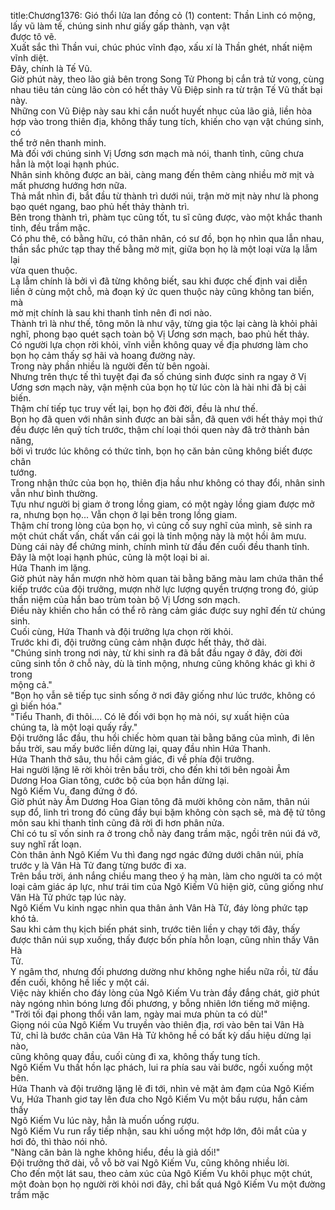 title:Chương1376: Gió thổi lửa lan đồng cỏ (1)
content:
Thần Linh có mộng, lấy vũ làm tế, chúng sinh như giấy gấp thành, vạn vật<br>được tô vẽ.<br>Xuất sắc thì Thần vui, chúc phúc vĩnh đạo, xấu xí là Thần ghét, nhất niệm<br>vĩnh diệt.<br>Đây, chính là Tế Vũ.<br>Giờ phút này, theo lão giả bên trong Song Tử Phong bị cắn trả tử vong, cùng<br>nhau tiêu tán cùng lão còn có hết thảy Vũ Điệp sinh ra từ trận Tế Vũ thất bại<br>này.<br>Những con Vũ Điệp này sau khi cắn nuốt huyết nhục của lão giả, liền hòa<br>hợp vào trong thiên địa, không thấy tung tích, khiến cho vạn vật chúng sinh, có<br>thể trở nên thanh minh.<br>Mà đối với chúng sinh Vị Ương sơn mạch mà nói, thanh tỉnh, cũng chưa<br>hẳn là một loại hạnh phúc.<br>Nhân sinh không được an bài, càng mang đến thêm càng nhiều mờ mịt và<br>mất phương hướng hơn nữa.<br>Thả mắt nhìn đi, bắt đầu từ thành trì dưới núi, trận mờ mịt này như là phong<br>bạo quét ngang, bao phủ hết thảy thành trì.<br>Bên trong thành trì, phàm tục cũng tốt, tu sĩ cũng được, vào một khắc thanh<br>tỉnh, đều trầm mặc.<br>Có phu thê, có bằng hữu, có thân nhân, có sư đồ, bọn họ nhìn qua lẫn nhau,<br>thần sắc phức tạp thay thế bằng mờ mịt, giữa bọn họ là một loại vừa lạ lẫm lại<br>vừa quen thuộc.<br>Lạ lẫm chính là bởi vì đã từng không biết, sau khi được chế định vai diễn<br>liền ở cùng một chỗ, mà đoạn ký ức quen thuộc này cũng không tan biến, mà<br>mờ mịt chính là sau khi thanh tỉnh nên đi nơi nào.<br>Thành trì là như thế, tông môn là như vậy, từng gia tộc lại càng là khỏi phải<br>nghĩ, phong bạo quét sạch toàn bộ Vị Ương sơn mạch, bao phủ hết thảy.<br>Có người lựa chọn rời khỏi, vĩnh viễn không quay về địa phương làm cho<br>bọn họ cảm thấy sợ hãi và hoang đường này.<br>Trong này phần nhiều là người đến từ bên ngoài.<br>Nhưng trên thực tế thì tuyệt đại đa số chúng sinh được sinh ra ngay ở Vị<br>Ương sơn mạch này, vận mệnh của bọn họ từ lúc còn là hài nhi đã bị cải biến.<br>Thậm chí tiếp tục truy vết lại, bọn họ đời đời, đều là như thế.<br>Bọn họ đã quen với nhân sinh được an bài sẵn, đã quen với hết thảy mọi thứ<br>đều được lên quỹ tích trước, thậm chí loại thói quen này đã trở thành bản năng,<br>bởi vì trước lúc không có thức tỉnh, bọn họ căn bản cũng không biết được chân<br>tướng.<br>Trong nhận thức của bọn họ, thiên địa hầu như không có thay đổi, nhân sinh<br>vẫn như bình thường.<br>Tựu như người bị giam ở trong lồng giam, có một ngày lồng giam được mở<br>ra, nhưng bọn họ... Vẫn chọn ở lại bên trong lồng giam.<br>Thậm chí trong lòng của bọn họ, vì củng cố suy nghĩ của mình, sẽ sinh ra<br>một chút chất vấn, chất vấn cái gọi là tỉnh mộng này là một hồi âm mưu.<br>Dùng cái này để chứng minh, chính mình từ đầu đến cuối đều thanh tỉnh.<br>Đây là một loại hạnh phúc, cũng là một loại bi ai.<br>Hứa Thanh im lặng.<br>Giờ phút này hắn mượn nhờ hòm quan tài bằng băng màu lam chứa thân thể<br>kiếp trước của đội trưởng, mượn nhờ lực lượng quyền trượng trong đó, giúp<br>thần niệm của hắn bao trùm toàn bộ Vị Ương sơn mạch.<br>Điều này khiến cho hắn có thể rõ ràng cảm giác được suy nghĩ đến từ chúng<br>sinh.<br>Cuối cùng, Hứa Thanh và đội trưởng lựa chọn rời khỏi.<br>Trước khi đi, đội trưởng cũng cảm nhận được hết thảy, thở dài.<br>"Chúng sinh trong nơi này, từ khi sinh ra đã bắt đầu ngay ở đây, đời đời<br>cũng sinh tồn ở chỗ này, dù là tỉnh mộng, nhưng cũng không khác gì khi ở trong<br>mộng cả."<br>"Bọn họ vẫn sẽ tiếp tục sinh sống ở nơi đây giống như lúc trước, không có<br>gì biến hóa."<br>"Tiểu Thanh, đi thôi.... Có lẽ đối với bọn họ mà nói, sự xuất hiện của<br>chúng ta, là một loại quấy rầy."<br>Đội trưởng lắc đầu, thu hồi chiếc hòm quan tài bằng băng của mình, đi lên<br>bầu trời, sau mấy bước liền dừng lại, quay đầu nhìn Hứa Thanh.<br>Hứa Thanh thở sâu, thu hồi cảm giác, đi về phía đội trưởng.<br>Hai người lặng lẽ rời khỏi trên bầu trời, cho đến khi tới bên ngoài Âm<br>Dương Hoa Gian tông, cước bộ của bọn hắn dừng lại.<br>Ngô Kiếm Vu, đang đứng ở đó.<br>Giờ phút này Âm Dương Hoa Gian tông đã mười không còn năm, thân núi<br>sụp đổ, linh trì trong đó cũng đầy bụi bặm không còn sạch sẽ, mà đệ tử tông<br>môn sau khi thanh tỉnh cũng đã rời đi hơn phân nửa.<br>Chỉ có tu sĩ vốn sinh ra ở trong chỗ này đang trầm mặc, ngồi trên núi đá vỡ,<br>suy nghĩ rất loạn.<br>Còn thân ảnh Ngô Kiếm Vu thì đang ngơ ngác đứng dưới chân núi, phía<br>trước y là Vân Hà Tử đang từng bước đi xa.<br>Trên bầu trời, ánh nắng chiều mang theo ý hạ màn, làm cho người ta có một<br>loại cảm giác áp lực, như trái tim của Ngô Kiếm Vũ hiện giờ, cũng giống như<br>Vân Hà Tử phức tạp lúc này.<br>Ngô Kiếm Vu kinh ngạc nhìn qua thân ảnh Vân Hà Tử, đáy lòng phức tạp<br>khó tả.<br>Sau khi cảm thụ kịch biến phát sinh, trước tiên liền y chạy tới đây, thấy<br>được thân núi sụp xuống, thấy được bốn phía hỗn loạn, cũng nhìn thấy Vân Hà<br>Tử.<br>Y ngâm thơ, nhưng đối phương dường như không nghe hiểu nữa rồi, từ đầu<br>đến cuối, không hề liếc y một cái.<br>Việc này khiến cho đáy lòng của Ngô Kiếm Vu tràn đầy đắng chát, giờ phút<br>này ngóng nhìn bóng lưng đối phương, y bỗng nhiên lớn tiếng mở miệng.<br>"Trời tối đại phong thổi vân lam, ngày mai mưa phùn ta có dù!"<br>Giọng nói của Ngô Kiếm Vu truyền vào thiên địa, rơi vào bên tai Vân Hà<br>Tử, chỉ là bước chân của Vân Hà Tử không hề có bất kỳ dấu hiệu dừng lại nào,<br>cũng không quay đầu, cuối cùng đi xa, không thấy tung tích.<br>Ngô Kiếm Vu thất hồn lạc phách, lui ra phía sau vài bước, ngồi xuống một<br>bên.<br>Hứa Thanh và đội trưởng lặng lẽ đi tới, nhìn vẻ mặt ảm đạm của Ngô Kiếm<br>Vu, Hứa Thanh giơ tay lên đưa cho Ngô Kiếm Vu một bầu rượu, hắn cảm thấy<br>Ngô Kiếm Vu lúc này, hẳn là muốn uống rượu.<br>Ngô Kiếm Vu run rẩy tiếp nhận, sau khi uống một hớp lớn, đôi mắt của y<br>hơi đỏ, thì thào nói nhỏ.<br>"Nàng căn bản là nghe không hiểu, đều là giả dối!"<br>Đội trưởng thở dài, vỗ vỗ bờ vai Ngô Kiếm Vu, cũng không nhiều lời.<br>Cho đến một lát sau, theo cảm xúc của Ngô Kiếm Vu khôi phục một chút,<br>một đoàn bọn họ người rời khỏi nơi đây, chỉ bất quá Ngô Kiếm Vu một đường<br>trầm mặc